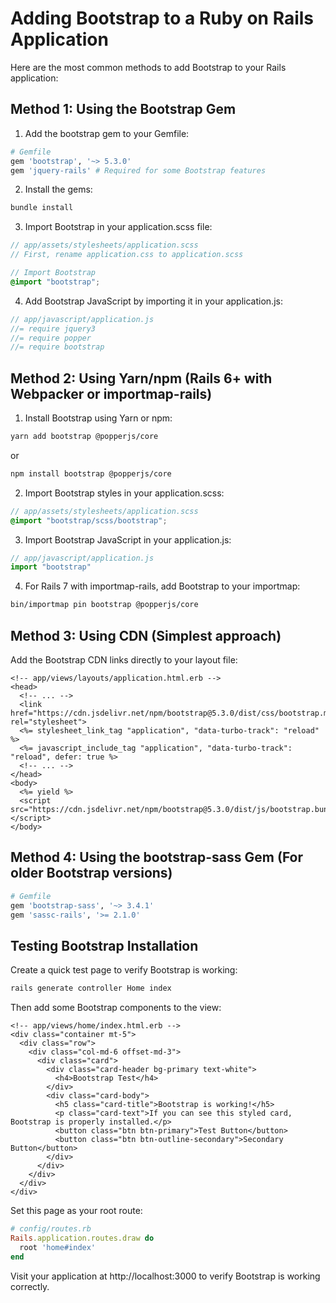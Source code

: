 # Adding Bootstrap to a Ruby on Rails Application

Here are the most common methods to add Bootstrap to your Rails application:

## Method 1: Using the Bootstrap Gem

1. Add the bootstrap gem to your Gemfile:

```ruby
# Gemfile
gem 'bootstrap', '~> 5.3.0'
gem 'jquery-rails' # Required for some Bootstrap features
```

2. Install the gems:

```bash
bundle install
```

3. Import Bootstrap in your application.scss file:

```scss
// app/assets/stylesheets/application.scss
// First, rename application.css to application.scss

// Import Bootstrap
@import "bootstrap";
```

4. Add Bootstrap JavaScript by importing it in your application.js:

```javascript
// app/javascript/application.js
//= require jquery3
//= require popper
//= require bootstrap
```

## Method 2: Using Yarn/npm (Rails 6+ with Webpacker or importmap-rails)

1. Install Bootstrap using Yarn or npm:

```bash
yarn add bootstrap @popperjs/core
```
or
```bash
npm install bootstrap @popperjs/core
```

2. Import Bootstrap styles in your application.scss:

```scss
// app/assets/stylesheets/application.scss
@import "bootstrap/scss/bootstrap";
```

3. Import Bootstrap JavaScript in your application.js:

```javascript
// app/javascript/application.js
import "bootstrap"
```

4. For Rails 7 with importmap-rails, add Bootstrap to your importmap:

```bash
bin/importmap pin bootstrap @popperjs/core
```

## Method 3: Using CDN (Simplest approach)

Add the Bootstrap CDN links directly to your layout file:

```erb
<!-- app/views/layouts/application.html.erb -->
<head>
  <!-- ... -->
  <link href="https://cdn.jsdelivr.net/npm/bootstrap@5.3.0/dist/css/bootstrap.min.css" rel="stylesheet">
  <%= stylesheet_link_tag "application", "data-turbo-track": "reload" %>
  <%= javascript_include_tag "application", "data-turbo-track": "reload", defer: true %>
  <!-- ... -->
</head>
<body>
  <%= yield %>
  <script src="https://cdn.jsdelivr.net/npm/bootstrap@5.3.0/dist/js/bootstrap.bundle.min.js"></script>
</body>
```

## Method 4: Using the bootstrap-sass Gem (For older Bootstrap versions)

```ruby
# Gemfile
gem 'bootstrap-sass', '~> 3.4.1'
gem 'sassc-rails', '>= 2.1.0'
```

## Testing Bootstrap Installation

Create a quick test page to verify Bootstrap is working:

```bash
rails generate controller Home index
```

Then add some Bootstrap components to the view:

```erb
<!-- app/views/home/index.html.erb -->
<div class="container mt-5">
  <div class="row">
    <div class="col-md-6 offset-md-3">
      <div class="card">
        <div class="card-header bg-primary text-white">
          <h4>Bootstrap Test</h4>
        </div>
        <div class="card-body">
          <h5 class="card-title">Bootstrap is working!</h5>
          <p class="card-text">If you can see this styled card, Bootstrap is properly installed.</p>
          <button class="btn btn-primary">Test Button</button>
          <button class="btn btn-outline-secondary">Secondary Button</button>
        </div>
      </div>
    </div>
  </div>
</div>
```

Set this page as your root route:

```ruby
# config/routes.rb
Rails.application.routes.draw do
  root 'home#index'
end
```

Visit your application at http://localhost:3000 to verify Bootstrap is working correctly.